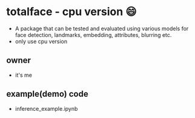 # totalface - cpu version 😄
* A package that can be tested and evaluated using various models for face detection, landmarks, embedding, attributes, blurring etc.
* only use cpu version

## owner
* it's me

## example(demo) code
* inference_example.ipynb
